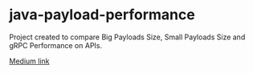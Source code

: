 # java-payload-performance

Project created to compare Big Payloads Size, Small Payloads Size and gRPC Performance on APIs.

[Medium link](https://medium.com/@fcformentin/como-melhoramos-a-performance-dos-nossos-microservi%C3%A7os-ao-reduzir-o-tamanho-do-payload-e-cfe31acc3ed5)
